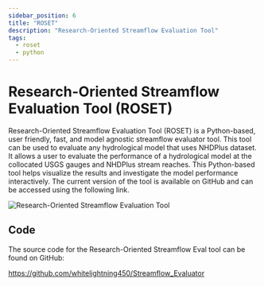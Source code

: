 ```yaml
---
sidebar_position: 6
title: "ROSET"
description: "Research-Oriented Streamflow Evaluation Tool"
tags:
  - roset
  - python
---
```


# Research-Oriented Streamflow Evaluation Tool (ROSET)

Research-Oriented Streamflow Evaluation Tool (ROSET) is a Python-based, user friendly, fast, and model agnostic streamflow evaluator tool. This tool can be used to evaluate any hydrological model that uses NHDPlus dataset. It allows a user to evaluate the performance of a hydrological model at the collocated USGS gauges and NHDPlus stream reaches. This Python-based tool helps visualize the results and investigate the model performance interactively. The current version of the tool is available on GitHub and can be accessed using the following link.

![Research-Oriented Streamflow Evaluation Tool](/img/streamfloweval.png)

## Code

The source code for the Research-Oriented Streamflow Eval tool can be found on GitHub:

https://github.com/whitelightning450/Streamflow_Evaluator


